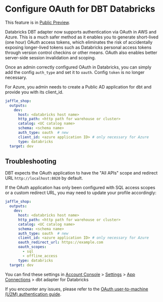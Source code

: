 # Configure OAuth for DBT Databricks

This feature is in [Public Preview](https://docs.databricks.com/release-notes/release-types.html).

Databricks DBT adapter now supports authentication via OAuth in AWS and Azure. This is a much safer method as it enables you to generate short-lived (one hour) OAuth access tokens, which eliminates the risk of accidentally exposing longer-lived tokens such as Databricks personal access tokens through version control checkins or other means. OAuth also enables better server-side session invalidation and scoping.

Once an admin correctly configured OAuth in Databricks, you can simply add the config `auth_type` and set it to `oauth`. Config `token` is no longer necessary.

For Azure, you admin needs to create a Public AD application for dbt and provide you with its client_id.

```YAML
jaffle_shop:
  outputs:
    dev:
      host: <databricks host name>
      http_path: <http path for warehouse or cluster>
      catalog: <UC catalog name>
      schema: <schema name>
      auth_type: oauth  # new
      client_id: <azure application ID> # only necessary for Azure
      type: databricks
  target: dev
```

## Troubleshooting

DBT expects the OAuth application to have the "All APIs" scope and redirect URL `http://localhost:8020` by default.

If the OAuth application has only been configured with SQL access scopes or a custom redirect URL, you may need to update your profile accordingly:

```YAML
jaffle_shop:
  outputs:
    dev:
      host: <databricks host name>
      http_path: <http path for warehouse or cluster>
      catalog: <UC catalog name>
      schema: <schema name>
      auth_type: oauth  # new
      client_id: <azure application ID> # only necessary for Azure
      oauth_redirect_url: https://example.com
      oauth_scopes:
        - sql
        - offline_access
      type: databricks
  target: dev
```

You can find these settings in [Account Console](https://accounts.cloud.databricks.com) > [Settings](https://accounts.cloud.databricks.com/settings) > [App Connections](https://accounts.cloud.databricks.com/settings/app-integrations) > dbt adapter for Databricks

If you encounter any issues, please refer to the [OAuth user-to-machine (U2M) authentication guide](https://docs.databricks.com/en/dev-tools/auth/oauth-u2m.html).
